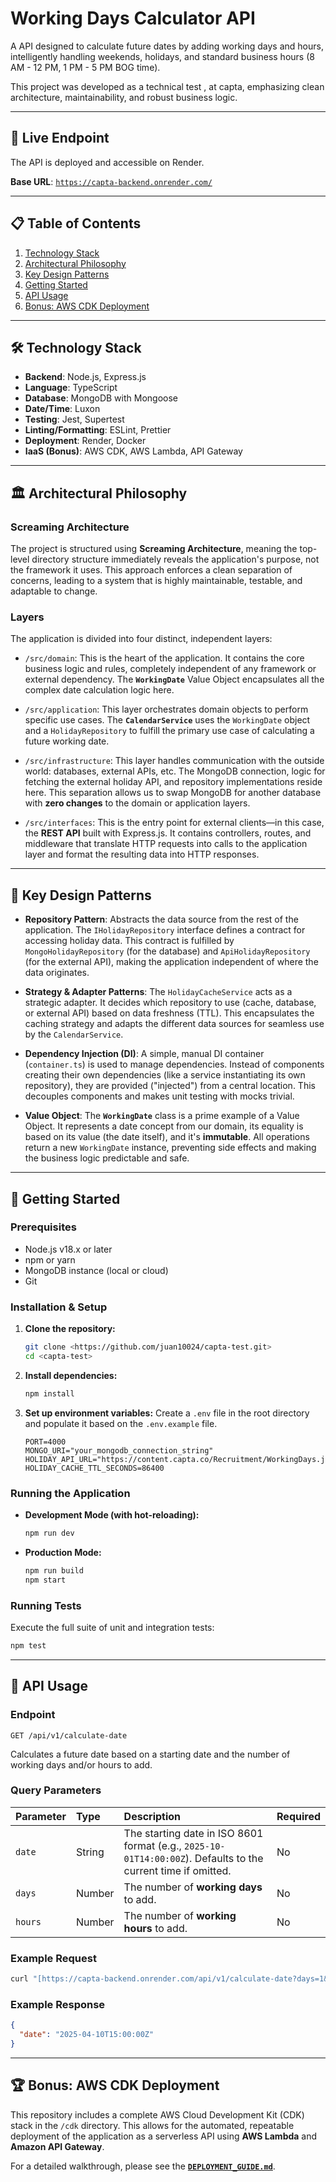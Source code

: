 # Working Days Calculator API

A API designed to calculate future dates by adding working days and hours, intelligently handling weekends, holidays, and standard business hours (8 AM - 12 PM, 1 PM - 5 PM BOG time).

This project was developed as a technical test , at capta, emphasizing clean architecture, maintainability, and robust business logic.

---

## 🚀 Live Endpoint

The API is deployed and accessible on Render.

**Base URL**: [`https://capta-backend.onrender.com/`](https://capta-backend.onrender.com/)

---

## 📋 Table of Contents

1.  [Technology Stack](#-technology-stack)
2.  [Architectural Philosophy](#-architectural-philosophy)
3.  [Key Design Patterns](#-key-design-patterns)
4.  [Getting Started](#-getting-started)
5.  [API Usage](#-api-usage)
6.  [Bonus: AWS CDK Deployment](#-bonus-aws-cdk-deployment)

---

## 🛠️ Technology Stack

* **Backend**: Node.js, Express.js
* **Language**: TypeScript
* **Database**: MongoDB with Mongoose
* **Date/Time**: Luxon
* **Testing**: Jest, Supertest
* **Linting/Formatting**: ESLint, Prettier
* **Deployment**: Render, Docker
* **IaaS (Bonus)**: AWS CDK, AWS Lambda, API Gateway

---

## 🏛️ Architectural Philosophy

### Screaming Architecture

The project is structured using **Screaming Architecture**, meaning the top-level directory structure immediately reveals the application's purpose, not the framework it uses. This approach enforces a clean separation of concerns, leading to a system that is highly maintainable, testable, and adaptable to change.

### Layers

The application is divided into four distinct, independent layers:

* `/src/domain`: This is the heart of the application. It contains the core business logic and rules, completely independent of any framework or external dependency. The **`WorkingDate`** Value Object encapsulates all the complex date calculation logic here.

* `/src/application`: This layer orchestrates domain objects to perform specific use cases. The **`CalendarService`** uses the `WorkingDate` object and a `HolidayRepository` to fulfill the primary use case of calculating a future working date.

* `/src/infrastructure`: This layer handles communication with the outside world: databases, external APIs, etc. The MongoDB connection, logic for fetching the external holiday API, and repository implementations reside here. This separation allows us to swap MongoDB for another database with **zero changes** to the domain or application layers.

* `/src/interfaces`: This is the entry point for external clients—in this case, the **REST API** built with Express.js. It contains controllers, routes, and middleware that translate HTTP requests into calls to the application layer and format the resulting data into HTTP responses.



---

## 🎨 Key Design Patterns

* **Repository Pattern**: Abstracts the data source from the rest of the application. The `IHolidayRepository` interface defines a contract for accessing holiday data. This contract is fulfilled by `MongoHolidayRepository` (for the database) and `ApiHolidayRepository` (for the external API), making the application independent of where the data originates.

* **Strategy & Adapter Patterns**: The `HolidayCacheService` acts as a strategic adapter. It decides which repository to use (cache, database, or external API) based on data freshness (TTL). This encapsulates the caching strategy and adapts the different data sources for seamless use by the `CalendarService`.

* **Dependency Injection (DI)**: A simple, manual DI container (`container.ts`) is used to manage dependencies. Instead of components creating their own dependencies (like a service instantiating its own repository), they are provided ("injected") from a central location. This decouples components and makes unit testing with mocks trivial.

* **Value Object**: The **`WorkingDate`** class is a prime example of a Value Object. It represents a date concept from our domain, its equality is based on its value (the date itself), and it's **immutable**. All operations return a new `WorkingDate` instance, preventing side effects and making the business logic predictable and safe.

---

## 🚀 Getting Started

### Prerequisites

* Node.js v18.x or later
* npm or yarn
* MongoDB instance (local or cloud)
* Git

### Installation & Setup

1.  **Clone the repository:**
    ```bash
    git clone <https://github.com/juan10024/capta-test.git>
    cd <capta-test>
    ```

2.  **Install dependencies:**
    ```bash
    npm install
    ```

3.  **Set up environment variables:**
    Create a `.env` file in the root directory and populate it based on the `.env.example` file.
    ```env
    PORT=4000
    MONGO_URI="your_mongodb_connection_string"
    HOLIDAY_API_URL="https://content.capta.co/Recruitment/WorkingDays.json"
    HOLIDAY_CACHE_TTL_SECONDS=86400
    ```

### Running the Application

* **Development Mode (with hot-reloading):**
    ```bash
    npm run dev
    ```

* **Production Mode:**
    ```bash
    npm run build
    npm start
    ```

### Running Tests

Execute the full suite of unit and integration tests:

```bash
npm test
```

---

## 📖 API Usage

### Endpoint

`GET /api/v1/calculate-date`

Calculates a future date based on a starting date and the number of working days and/or hours to add.

### Query Parameters

| Parameter | Type    | Description                                                                                             | Required |
| :-------- | :------ | :------------------------------------------------------------------------------------------------------ | :------- |
| `date`    | String  | The starting date in ISO 8601 format (e.g., `2025-10-01T14:00:00Z`). Defaults to the current time if omitted. | No       |
| `days`    | Number  | The number of **working days** to add.                                                                  | No       |
| `hours`   | Number  | The number of **working hours** to add.                                                                 | No       |

### Example Request

```bash
curl "[https://capta-backend.onrender.com/api/v1/calculate-date?days=1&hours=4&date=2025-04-08T20:00:00Z](https://capta-backend.onrender.com/api/v1/calculate-date?days=1&hours=4&date=2025-04-08T20:00:00Z)"
```

### Example Response

```json
{
  "date": "2025-04-10T15:00:00Z"
}
```

---

## 🏆 Bonus: AWS CDK Deployment

This repository includes a complete AWS Cloud Development Kit (CDK) stack in the `/cdk` directory. This allows for the automated, repeatable deployment of the application as a serverless API using **AWS Lambda** and **Amazon API Gateway**.

For a detailed walkthrough, please see the **[`DEPLOYMENT_GUIDE.md`](/DEPLOYMENT_GUIDE.md)**.
